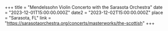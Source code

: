 +++
title = "Mendelssohn Violin Concerto with the Sarasota Orchestra"
date = "2023-12-01T15:00:00.000Z"
date2 = "2023-12-02T15:00:00.000Z"
place = "Sarasota, FL"
link = "https://sarasotaorchestra.org/concerts/masterworks/the-scottish"
+++

